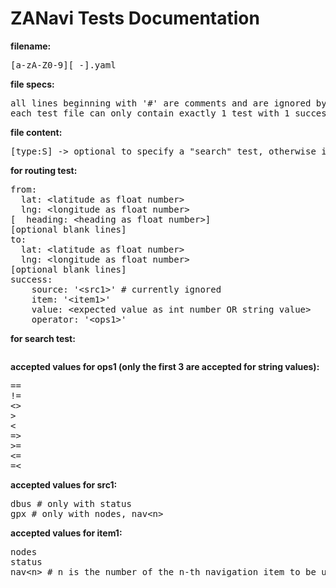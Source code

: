 ZANavi Tests Documentation
==========================

<b>filename:</b>
<pre>
[a-zA-Z0-9][_-].yaml
</pre>

<b>file specs:</b>
<pre>
all lines beginning with '#' are comments and are ignored by the test routine
each test file can only contain exactly 1 test with 1 success criterion
</pre>

<b>file content:</b>
<pre>
[type:S] -> optional to specify a "search" test, otherwise it's a routing test
</pre>


<b>for routing test:</b>
<pre>
from:
  lat: &lt;latitude as float number>
  lng: &lt;longitude as float number>
[  heading: &lt;heading as float number>]
[optional blank lines]
to:
  lat: &lt;latitude as float number>
  lng: &lt;longitude as float number>
[optional blank lines]
success:
    source: '&lt;src1>' # currently ignored
    item: '&lt;item1>'
    value: &lt;expected value as int number OR string value>
    operator: '&lt;ops1>'
</pre>



<b>for search test:</b>
<pre>
</pre>



<b>accepted values for ops1 (only the first 3 are accepted for string values):</b>
<pre>
==
!=
&lt;>
>
&lt;
=>
>=
&lt;=
=&lt;
</pre>

<b>accepted values for src1:</b>
<pre>
dbus # only with status
gpx # only with nodes, nav&lt;n>
</pre>

<b>accepted values for item1:</b>
<pre>
nodes
status
nav&lt;n> # n is the number of the n-th navigation item to be used for the criterion
</pre>


